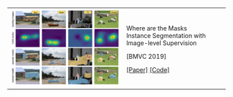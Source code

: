 <table>
  <tr>
    <td>
      <div style="text-align:center">
      <img src="https://raw.githubusercontent.com/IssamLaradji/issamlaradji.github.io/master/wise_ils.png" width="500">
      </div>
      </td>
      <td>
<br>Where are the Masks</br>
     <div style="vertical-align: text-top">      
Instance Segmentation with Image-level Supervision 

[BMVC 2019] 
        
[[Paper]](https://arxiv.org/abs/1907.01430) 
[[Code]](https://github.com/ElementAI/wise_ils)

</div>
    </td>
   </tr> 
</table>





